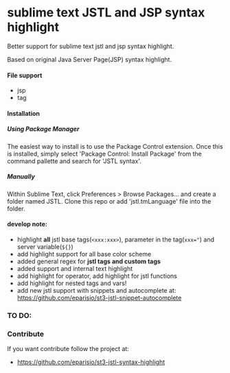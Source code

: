 # sublime text JSTL and JSP syntax highlight
Better support for sublime text jstl and jsp syntax highlight.

Based on original Java Server Page(JSP) syntax highlight.

#### File support
* jsp
* tag

#### Installation
##### Using Package Manager

The easiest way to install is to use the Package Control extension. Once this is installed, simply select 'Package Control: Install Package' from the command pallette and search for 'JSTL syntax'.

##### Manually

Within Sublime Text, click Preferences > Browse Packages... and create a folder named JSTL. Clone this repo or add 'jstl.tmLanguage' file into the folder.

#### develop note:
* highlight __all__ jstl base tags(```<xxx:xxx>```), parameter in the tag(```xxx="```) and server variable(```${}```)
* add highlight support for all base color scheme
* added general regex for __jstl tags and custom tags__
* added support and internal text highlight
* add highlight for operator, add highlight for jstl functions
* add highlight for nested tags and vars!
* add new jstl support with snippets and autocomplete at: https://github.com/eparisio/st3-jstl-snippet-autocomplete

### TO DO:


### Contribute

If you want contribute follow the project at: 

* https://github.com/eparisio/st3-jstl-syntax-highlight
